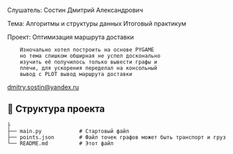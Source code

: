 

 Слушатель: Состин Дмитрий Александрович

 Тема: Алгоритмы и структуры данных
       Итоговый практикум
      
Проект: Оптимизация маршрута доставки

        Изночально хотел построить на основе PYGAME
        но тема слишком обширная не успел досконально
        изучить её получилось только вывести графы и
        плечи, для ускорения переделал на консольный 
        вывод с PLOT вывод маршрута доставки

dmitry.sostin@yandex.ru

## 📂 Структура проекта
```
├
├── main.py            # Стартовый файл
├── points.json        # Файл точек графов может быть транспорт и груз
└── README.md          # Этот файл
```

